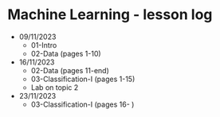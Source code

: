 # Machine Learning - lesson log
- 09/11/2023
	- 01-Intro
	- 02-Data (pages 1-10)
- 16/11/2023
	- 02-Data (pages 11-end)
	- 03-Classification-I (pages 1-15)
	- Lab on topic 2
- 23/11/2023
	- 03-Classification-I (pages 16- )